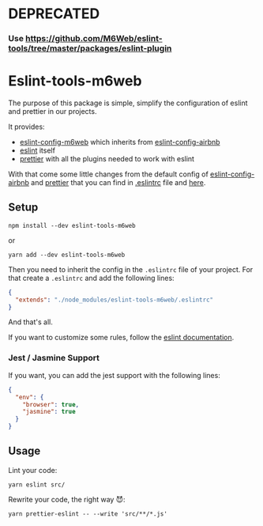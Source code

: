 # DEPRECATED
### Use https://github.com/M6Web/eslint-tools/tree/master/packages/eslint-plugin

# Eslint-tools-m6web
The purpose of this package is simple, simplify the configuration of eslint and prettier in our projects.

It provides: 
- [eslint-config-m6web](https://github.com/M6Web/eslint-config-m6web) which inherits from [eslint-config-airbnb](https://github.com/airbnb/javascript)
- [eslint](https://eslint.org/) itself
- [prettier](https://github.com/prettier/prettier) with all the plugins needed to work with eslint

With that come some little changes from the default config of [eslint-config-airbnb](https://github.com/airbnb/javascript) and [prettier](https://github.com/prettier/prettier) that you can find in [.eslintrc](.eslintrc) file and [here](https://github.com/M6Web/eslint-config-m6web/blob/master/index.js).

## Setup

```shell
npm install --dev eslint-tools-m6web
```

or 

```shell
yarn add --dev eslint-tools-m6web
```

Then you need to inherit the config in the `.eslintrc` file of your project. For that create a `.eslintrc` and add the following lines:
```json
{
  "extends": "./node_modules/eslint-tools-m6web/.eslintrc"
}
```

And that's all.

If you want to customize some rules, follow the [eslint documentation](https://eslint.org/docs/user-guide/configuring). 

### Jest / Jasmine Support

If you want, you can add the jest support with the following lines: 

```json
{
  "env": {
    "browser": true,
    "jasmine": true
  }
}
```

## Usage
Lint your code:
```shell
yarn eslint src/
```

Rewrite your code, the right way :smiling_imp::
```shell
yarn prettier-eslint -- --write 'src/**/*.js'
```
